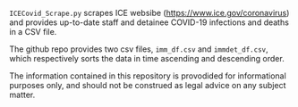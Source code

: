 `ICECovid_Scrape.py` scrapes ICE websibe (https://www.ice.gov/coronavirus) and provides up-to-date staff and detainee COVID-19 infections and deaths in a CSV file. 

The github repo provides two csv files, `imm_df.csv` and `immdet_df.csv`, which respectively sorts the data in time ascending and descending order. 

The information contained in this repository is provodided for informational purposes only, and should not be construed as legal advice on any subject matter. 

